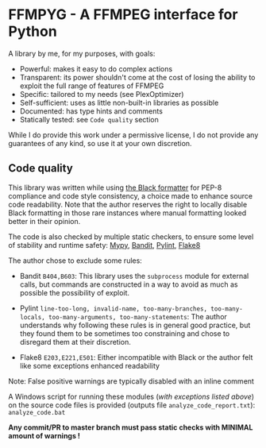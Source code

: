 # FFMPYG - A FFMPEG interface for Python

A library by me, for my purposes, with goals:

- Powerful: makes it easy to do complex actions
- Transparent: its power shouldn't come at the cost of losing the ability to exploit the full range of features of FFMPEG
- Specific: tailored to my needs (see PlexOptimizer)
- Self-sufficient: uses as little non-built-in libraries as possible
- Documented: has type hints and comments
- Statically tested: see `Code quality` section

While I do provide this work under a permissive license, I do not provide any guarantees of any kind, so use it at your own discretion.


## Code quality

This library was written while using [the Black formatter](https://github.com/psf/black) for PEP-8 compliance and code style consistency, a choice made to enhance source code readability. Note that the author reserves the right to locally disable Black formatting in those rare instances where manual formatting looked better in their opinion.

The code is also checked by multiple static checkers, to ensure some level of stability and runtime safety: [Mypy](https://github.com/python/mypy), [Bandit](https://github.com/PyCQA/bandit), [Pylint](https://github.com/pylint-dev/pylint), [Flake8](https://github.com/pycqa/flake8)

The author chose to exclude some rules:

- Bandit ``B404,B603``: This library uses the `subprocess` module for external calls, but commands are constructed in a way to avoid as much as possible the possibility of exploit.

- Pylint ``line-too-long, invalid-name, too-many-branches, too-many-locals, too-many-arguments, too-many-statements``: The author understands why following these rules is in general good practice, but they found them to be sometimes too constraining and chose to disregard them at their discretion.

- Flake8 `E203,E221,E501`: Either incompatible with Black or the author felt like some exceptions enhanced readability

Note: False positive warnings are typically disabled with an inline comment

A Windows script for running these modules (*with exceptions listed above*) on the source code files is provided (outputs file `analyze_code_report.txt`): `analyze_code.bat`

**Any commit/PR to master branch must pass static checks with MINIMAL amount of warnings !**